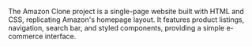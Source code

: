 The Amazon Clone project is a single-page website built with HTML and CSS, replicating Amazon's homepage layout. 
It features product listings, navigation, search bar, and styled components, providing a simple e-commerce interface.

